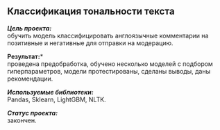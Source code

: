 ## Классификация тональности текста
***Цель проекта:***  
обучить модель классифицировать англоязычные комментарии на позитивные и негативные для отправки на модерацию.

**Результат:***  
проведена предобработка, обучено несколько моделей с подбором гиперпараметров, модели протестированы,  сделаны выводы, даны рекомендации.

***Используемые библиотеки:***  
Pandas, Sklearn, LightGBM, NLTK.

***Статус проекта:***  
закончен.
